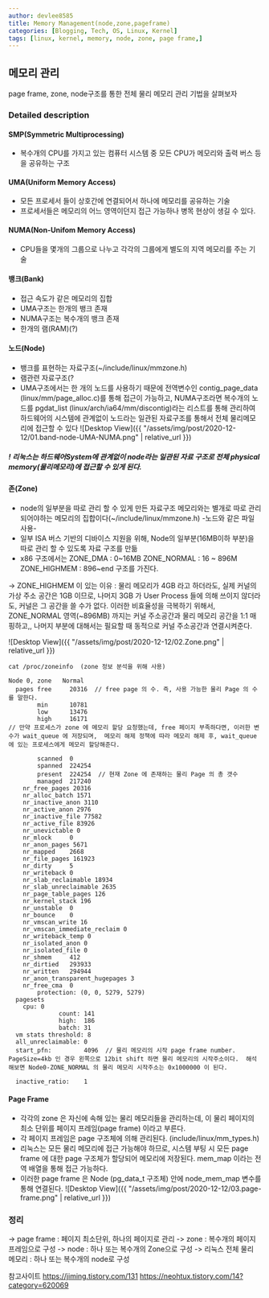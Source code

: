 ```yaml
---
author: devlee8585
title: Memory Management(node,zone,pageframe)
categories: [Blogging, Tech, OS, Linux, Kernel]
tags: [linux, kernel, memory, node, zone, page frame,]
---
```

## 메모리 관리
page frame, zone, node구조를 통한 전체 물리 메모리 관리 기법을 살펴보자

### Detailed description
#### SMP(Symmetric Multiprocessing)
- 복수개의 CPU를 가지고 있는 컴퓨터 시스템 중 모든 CPU가 메모리와 출력 버스 등을 공유하는 구조
  
#### UMA(Uniform Memory Access)
- 모든 프로세서 들이 상호간에 연결되어서 하나에 메모리를 공유하는 기술
- 프로세서들은 메모리의 어느 영역이던지 접근 가능하나 병목 현상이 생길 수 있다.

#### NUMA(Non-Unifom Memory Access)
- CPU들을 몇개의 그룹으로 나누고 각각의 그룹에게 별도의 지역 메모리를 주는 기술

#### 뱅크(Bank) 
- 접근 속도가 같은 메모리의 집합
- UMA구조는 한개의 뱅크 존재
- NUMA구조는 복수개의 뱅크 존재
- 한개의 램(RAM)(?)

#### 노드(Node)
- 뱅크를 표현하는 자료구조(~/include/linux/mmzone.h)
- 램관련 자료구조(?
- UMA구조에서는 한 개의 노드를 사용하기 때문에 전역변수인 contig_page_data (linux/mm/page_alloc.c)를 통해 접근이 가능하고, NUMA구조라면 복수개의 노드를 pgdat_list (linux/arch/ia64/mm/discontig)라는 리스트를 통해 관리하여 하드웨어의 시스템에 관계없이 노드라는 일관된 자료구조를 통해서 전체 물리메모리에 접근할 수 있다
![Desktop View]({{ "/assets/img/post/2020-12-12/01.band-node-UMA-NUMA.png" | relative_url }})

##### ! 리눅스는 하드웨어System에 관계없이 node라는 일관된 자료 구조로 전체 physical memory(물리메모리)에 접근할 수 있게 된다.

#### 존(Zone)
- node의 일부분을 따로 관리 할 수 있게 만든 자료구조 메모리와는 별개로 따로 관리 되어야하는 메모리의 집합이다(~/include/linux/mmzone.h)
-노드와 같은 파일 사용-
- 일부 ISA 버스 기반의 디바이스 지원을 위해, Node의 일부분(16MB이하 부분)을 따로 관리 할 수 있도록 자료 구조를 만듦
- x86 구조에서는 
  ZONE_DMA : 0~16MB
  ZONE_NORMAL : 16 ~ 896M
  ZONE_HIGHMEM : 896~end
  구조를 가진다. 

-> ZONE_HIGHMEM 이 있는 이유
  : 물리 메모리가 4GB 라고 하더라도, 실제 커널의 가상 주소 공간은 1GB 이므로, 나머지 3GB 가 User Process 들에 의해 쓰이지 않더라도, 커널은 그 공간을 쓸 수가 없다.  이러한 비효율성을 극복하기 위해서, ZONE_NORMAL 영역(~896MB) 까지는 커널 주소공간과 물리 메모리 공간을 1:1 매핑하고,, 나머지 부분에 대해서는 필요할 때 동적으로 커널 주소공간과 연결시켜준다. 

![Desktop View]({{ "/assets/img/post/2020-12-12/02.Zone.png" | relative_url }})

```
cat /proc/zoneinfo  (zone 정보 분석을 위해 사용)

Node 0, zone   Normal
  pages free     20316  // free page 의 수. 즉, 사용 가능한 물리 Page 의 수를 말한다.
        min      10781
        low      13476
        high     16171
// 만약 프로세스가 zone 에 메모리 할당 요청했는데, free 페이지 부족하다면, 이러한 변수가 wait_queue 에 저장되며,  메모리 해제 정책에 따라 메모리 해제 후, wait_queue 에 있는 프로세스에게 메모리 할당해준다.

        scanned  0
        spanned  224254  
        present  224254  // 현재 Zone 에 존재하는 물리 Page 의 총 갯수
        managed  217240
    nr_free_pages 20316
    nr_alloc_batch 1571
    nr_inactive_anon 3110
    nr_active_anon 2976
    nr_inactive_file 77582
    nr_active_file 83926
    nr_unevictable 0
    nr_mlock     0
    nr_anon_pages 5671
    nr_mapped    2668
    nr_file_pages 161923
    nr_dirty     5
    nr_writeback 0
    nr_slab_reclaimable 18934
    nr_slab_unreclaimable 2635
    nr_page_table_pages 126
    nr_kernel_stack 196
    nr_unstable  0
    nr_bounce    0
    nr_vmscan_write 16
    nr_vmscan_immediate_reclaim 0
    nr_writeback_temp 0
    nr_isolated_anon 0
    nr_isolated_file 0
    nr_shmem     412
    nr_dirtied   293933
    nr_written   294944
    nr_anon_transparent_hugepages 3
    nr_free_cma  0
        protection: (0, 0, 5279, 5279)
  pagesets
    cpu: 0
              count: 141
              high:  186
              batch: 31
  vm stats threshold: 8
  all_unreclaimable: 0
  start_pfn:         4096  // 물리 메모리의 시작 page frame number.  PageSize=4kb 인 경우 왼쪽으로 12bit shift 하면 물리 메모리의 시작주소이다.  해석해보면 Node0-ZONE_NORMAL 의 물리 메모리 시작주소는 0x1000000 이 된다.

  inactive_ratio:    1
```

#### Page Frame
- 각각의 zone 은 자신에 속해 있는 물리 메모리들을 관리하는데, 이 물리 페이지의 최소 단위를 페이지 프레임(page frame) 이라고 부른다. 
- 각 페이지 프레임은 page  구조체에 의해 관리된다. 
  (include/linux/mm_types.h)
- 리눅스는 모든 물리 메모리에 접근 가능해야 하므로, 시스템 부팅 시 모든 page frame 에 대한  page 구조체가 할당되어 메모리에 저장된다.   mem_map 이라는 전역 배열을 통해 접근 가능하다.
- 이러한 page frame 은 Node (pg_data_t 구조체) 안에 node_mem_map 변수를 통해 연결된다.
![Desktop View]({{ "/assets/img/post/2020-12-12/03.page-frame.png" | relative_url }})


### 정리
-> page frame : 페이지 최소단위, 하나의 페이지로 관리
-> zone : 복수개의 페이지 프레임으로 구성
-> node : 하나 또는 복수개의 Zone으로 구성
-> 리눅스 전체 물리 메모리 : 하나 또는 복수개의 node로 구성

참고사이트
https://jiming.tistory.com/131
https://neohtux.tistory.com/14?category=620069